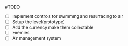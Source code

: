 #TODO

- [ ] Implement controls for swimming and resurfacing to air
- [ ] Setup the level(prototype)
- [ ] Add the currency make them collectable
- [ ] Enemies
- [ ] Air management system
